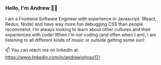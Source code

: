 ### Hello, I'm Andrew 👋🏾

I am a Frontend Software Engineer with experience in Javascript: (React, Redux, Node) and have way more fun debugging CSS than people recommend.  I'm always looking to learn about other cultures and their experiences with code! When I'm not coding (and often when I am), I am listening to all different kinds of music or outside getting some sun!

📫 You can reach me on linkedIn at: https://www.linkedin.com/in/andrewjohnso17/

<!--
**Sensationull/Sensationull** is a ✨ _special_ ✨ repository because its `README.md` (this file) appears on your GitHub profile.

Here are some ideas to get you started:

- 🔭 I’m currently working on ...
- 🌱 I’m currently learning ...
- 👯 I’m looking to collaborate on ...
- 🤔 I’m looking for help with ...
- 💬 Ask me about ...
- 📫 How to reach me: ...
- 😄 Pronouns: ...
- ⚡ Fun fact: ...
-->
